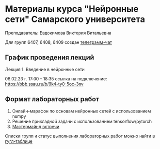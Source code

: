 # Материалы курса "Нейронные сети" Самарского университета
Преподаватель: Евдокимова Виктория Витальевна

Для групп 6407, 6408, 6409 создан [телеграмм-чат](https://t.me/+HhJiU6NmbUAyMzAy)

## График проведения лекций
Лекция 1. Введение в нейронные сети

08.02.23 г. 17:00 - 18:35 ссылка на подключение: https://bbb.ssau.ru/b/9k4-ty0-5oc-3nv

## Формат лабораторных работ
1. Онлайн-марафон по основам нейронных сетей с использованием numpy
2. Решение прикладной задачи с использованием tensorflow/pytorch
3. [Мастермайнд встречи](MM_RULES.md). 

Списки групп и статус выполнения лабораторных работ можно найти в [гугл-таблице](https://docs.google.com/spreadsheets/d/1ID1mJNXFQNKmu9I2dDvFXjOjlhV-Oouea9KFJCPi4FA/edit?usp=sharing)


